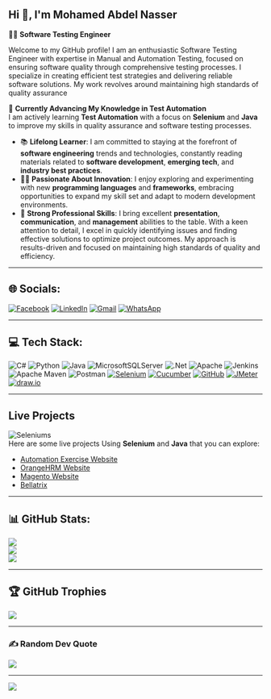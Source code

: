 ## Hi 👋, I'm Mohamed Abdel Nasser 

👨‍💻 **Software Testing Engineer**

Welcome to my GitHub profile! I am an enthusiastic Software Testing Engineer with expertise in Manual and Automation Testing,
focused on ensuring software quality through comprehensive testing processes.
I specialize in creating efficient test strategies and delivering reliable software solutions. My work revolves around maintaining high standards of quality assurance

🌱 **Currently Advancing My Knowledge in Test Automation**  
I am actively learning **Test Automation** with a focus on **Selenium** and **Java** to improve my skills in quality assurance and software testing processes.

- 📚 **Lifelong Learner**: I am committed to staying at the forefront of **software engineering** trends and technologies, constantly reading materials related to **software development**, **emerging tech**, and **industry best practices**.
- 🧑‍💻 **Passionate About Innovation**: I enjoy exploring and experimenting with new **programming languages** and **frameworks**, embracing opportunities to expand my skill set and adapt to modern development environments.
- 💼 **Strong Professional Skills**: I bring excellent **presentation**, **communication**, and **management** abilities to the table. With a keen attention to detail, I excel in quickly identifying issues and finding effective solutions to optimize project outcomes. My approach is results-driven and focused on maintaining high standards of quality and efficiency.

----
## 🌐 Socials:
[![Facebook](https://img.shields.io/badge/Facebook-%231877F2.svg?logo=Facebook&logoColor=white)](https://facebook.com/mohamed.abdelnasser.98096/)
[![LinkedIn](https://img.shields.io/badge/LinkedIn-%230077B5.svg?logo=linkedin&logoColor=white)](https://linkedin.com/in/mohamed-abdel-nasser-75014019a/)
[![Gmail](https://img.shields.io/badge/Gmail-red.svg?logo=gmail&logoColor=white)](mailto:m.a.nasser113@gmail.com) 
[![WhatsApp](https://img.shields.io/badge/WhatsApp-green.svg?logo=whatsapp&logoColor=white)](http://wa.me/+201018127745)

----
## 💻 Tech Stack:

![C#](https://img.shields.io/badge/c%23-%23239120.svg?style=flat&logo=csharp&logoColor=white)
![Python](https://img.shields.io/badge/python-3670A0?style=flat&logo=python&logoColor=ffdd54)
![Java](https://img.shields.io/badge/java-%23ED8B00.svg?style=flat&logo=openjdk&logoColor=white)
![MicrosoftSQLServer](https://img.shields.io/badge/Microsoft%20SQL%20Server-CC2927?style=flat&logo=microsoft%20sql%20server&logoColor=white)
![.Net](https://img.shields.io/badge/.NET-5C2D91?style=flat&logo=.net&logoColor=white) 
![Apache](https://img.shields.io/badge/apache-%23D42029.svg?style=flat&logo=apache&logoColor=white) 
![Jenkins](https://img.shields.io/badge/jenkins-%232C5263.svg?style=flat&logo=jenkins&logoColor=white) 
![Apache Maven](https://img.shields.io/badge/Apache%20Maven-C71A36?style=flat&logo=Apache%20Maven&logoColor=white) 
![Postman](https://img.shields.io/badge/Postman-FF6C37?style=flat&logo=postman&logoColor=white) 
[![Selenium](https://img.shields.io/badge/Selenium-green.svg?style=flat&logo=selenium&logoColor=white)](https://www.selenium.dev/) 
[![Cucumber](https://img.shields.io/badge/Cucumber-%2300BC71.svg?style=flat&logo=cucumber&logoColor=white)](https://cucumber.io/) 
[![GitHub](https://img.shields.io/badge/GitHub-%23181717.svg?style=flat&logo=github&logoColor=white)](https://github.com/)
[![JMeter](https://img.shields.io/badge/JMeter-%234CAF50.svg?style=flat&logo=apache&logoColor=white)](https://jmeter.apache.org/)
[![draw.io](https://img.shields.io/badge/draw.io-%23333B47.svg?style=flat&logo=draw.io&logoColor=white)](https://app.diagrams.net/)


----
## Live Projects
![Seleniums](https://img.shields.io/badge/Selenium_Live_Projects-green.svg?style=flat&logo=selenium&logoColor=white)    
Here are some live projects Using **Selenium** and **Java** that you can explore:

- [Automation Exercise Website](https://github.com/Mohamed-Abdel-Nasser/Automation-Exercise-Website)
- [OrangeHRM Website](https://github.com/Mohamed-Abdel-Nasser/OrangeHRM-Website)
- [Magento Website](https://github.com/Mohamed-Abdel-Nasser/Magento-Website)
- [Bellatrix](https://github.com/Mohamed-Abdel-Nasser/Bellatrix)
----
## 📊 GitHub Stats:
![](https://github-readme-stats.vercel.app/api?username=Mohamed-Abdel-Nasser&theme=gruvbox&hide_border=false&include_all_commits=true&count_private=true)<br/>
![](https://github-readme-streak-stats.herokuapp.com/?user=Mohamed-Abdel-Nasser&theme=gruvbox&hide_border=false)<br/>
![](https://github-readme-stats.vercel.app/api/top-langs/?username=Mohamed-Abdel-Nasser&theme=gruvbox&hide_border=false&include_all_commits=true&count_private=true&layout=compact)

----
## 🏆 GitHub Trophies

![](https://github-profile-trophy.vercel.app/?username=Mohamed-Abdel-Nasser&theme=gruvbox&no-frame=false&no-bg=true&margin-w=4)

---
### ✍️ Random Dev Quote
![](https://quotes-github-readme.vercel.app/api?type=horizontal&theme=gruvbox)

----
[![](https://visitcount.itsvg.in/api?id=Mohamed-Abdel-Nasser&icon=5&color=2)](https://visitcount.itsvg.in)

<!-- Proudly created with GPRM ( https://gprm.itsvg.in ) -->
